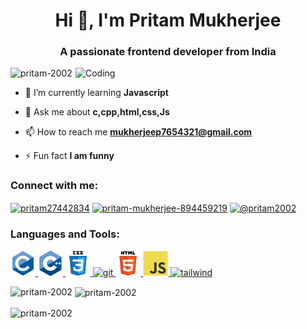 <h1 align="center">Hi 👋, I'm Pritam Mukherjee</h1>
<h3 align="center">A passionate frontend developer from India</h3>
<img align="right" alt="Coding" width="400" src="https://cdna.artstation.com/p/assets/images/images/028/102/058/original/pixel-jeff-matrix-s.gif?1593487263">

<p align="left"> <img src="https://komarev.com/ghpvc/?username=pritam-2002&label=Profile%20views&color=0e75b6&style=flat" alt="pritam-2002" /> </p>

- 🌱 I’m currently learning **Javascript**

- 💬 Ask me about **c,cpp,html,css,Js**

- 📫 How to reach me **mukherjeep7654321@gmail.com**

- ⚡ Fun fact **I am funny**

<h3 align="left">Connect with me:</h3>
<p align="left">
<a href="https://twitter.com/pritam27442834" target="blank"><img align="center" src="https://upload.wikimedia.org/wikipedia/commons/thumb/6/6f/Logo_of_Twitter.svg/512px-Logo_of_Twitter.svg.png?20220821125553" alt="pritam27442834" height="30" width="40" /></a>
<a href="https://linkedin.com/in/pritam-mukherjee-894459219" target="blank"><img align="center" src="https://upload.wikimedia.org/wikipedia/commons/thumb/f/f8/LinkedIn_icon_circle.svg/800px-LinkedIn_icon_circle.svg.png" alt="pritam-mukherjee-894459219" height="30" width="40" /></a>
<a href="https://hashnode.com/@pritam2002" target="blank"><img align="center" src="https://www.logo.wine/a/logo/GitHub/GitHub-Icon-White-Dark-Background-Logo.wine.svg" alt="@pritam2002" height="30" width="40" /></a>
</p>

<h3 align="left">Languages and Tools:</h3>
<p align="left"> <a href="https://www.cprogramming.com/" target="_blank" rel="noreferrer"> <img src="https://raw.githubusercontent.com/devicons/devicon/master/icons/c/c-original.svg" alt="c" width="40" height="40"/> </a> <a href="https://www.w3schools.com/cpp/" target="_blank" rel="noreferrer"> <img src="https://raw.githubusercontent.com/devicons/devicon/master/icons/cplusplus/cplusplus-original.svg" alt="cplusplus" width="40" height="40"/> </a> <a href="https://www.w3schools.com/css/" target="_blank" rel="noreferrer"> <img src="https://raw.githubusercontent.com/devicons/devicon/master/icons/css3/css3-original-wordmark.svg" alt="css3" width="40" height="40"/> </a> <a href="https://git-scm.com/" target="_blank" rel="noreferrer"> <img src="https://www.vectorlogo.zone/logos/git-scm/git-scm-icon.svg" alt="git" width="40" height="40"/> </a> <a href="https://www.w3.org/html/" target="_blank" rel="noreferrer"> <img src="https://raw.githubusercontent.com/devicons/devicon/master/icons/html5/html5-original-wordmark.svg" alt="html5" width="40" height="40"/> </a> <a href="https://developer.mozilla.org/en-US/docs/Web/JavaScript" target="_blank" rel="noreferrer"> <img src="https://raw.githubusercontent.com/devicons/devicon/master/icons/javascript/javascript-original.svg" alt="javascript" width="40" height="40"/> </a> <a href="https://tailwindcss.com/" target="_blank" rel="noreferrer"> <img src="https://www.vectorlogo.zone/logos/tailwindcss/tailwindcss-icon.svg" alt="tailwind" width="40" height="40"/> </a> </p>

<p><img align="left" src="https://github-readme-stats.vercel.app/api/top-langs?username=pritam-2002&show_icons=true&locale=en&layout=compact" alt="pritam-2002" /></p>

<p>&nbsp;<img align="center" src="https://github-readme-stats.vercel.app/api?username=pritam-2002&show_icons=true&locale=en" alt="pritam-2002" /></p>

<p><img align="center" src="https://github-readme-streak-stats.herokuapp.com/?user=pritam-2002&" alt="pritam-2002" /></p>

